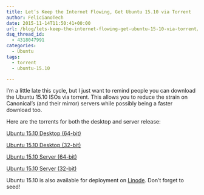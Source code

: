```yaml
---
title: Let’s Keep the Internet Flowing, Get Ubuntu 15.10 via Torrent
author: FelicianoTech
date: 2015-11-14T11:50:41+00:00
url: /blog/lets-keep-the-internet-flowing-get-ubuntu-15-10-via-torrent/
dsq_thread_id:
  - 4318047991
categories:
  - Ubuntu
tags:
  - torrent
  - ubuntu-15.10

---
```

I&#8217;m a little late this cycle, but I just want to remind people you can download the Ubuntu 15.10 ISOs via torrent. This allows you to reduce the strain on Canonical&#8217;s (and their mirror) servers while possibly being a faster download too.

Here are the torrents for both the desktop and server release:

[Ubuntu 15.10 Desktop (64-bit)][1]
  
[Ubuntu 15.10 Desktop (32-bit)][2]
  
[Ubuntu 15.10 Server (64-bit)][3]
  
[Ubuntu 15.10 Server (32-bit)][4]

Ubuntu 15.10 is also available for deployment on <a href="https://linode.com" target="_blank">Linode</a>. Don&#8217;t forget to seed!

 [1]: http://releases.ubuntu.com/15.10/ubuntu-15.10-desktop-amd64.iso.torrent
 [2]: http://releases.ubuntu.com/15.10/ubuntu-15.10-desktop-i386.iso.torrent
 [3]: http://releases.ubuntu.com/15.10/ubuntu-15.10-server-amd64.iso.torrent
 [4]: http://releases.ubuntu.com/15.10/ubuntu-15.10-server-i386.iso.torrent